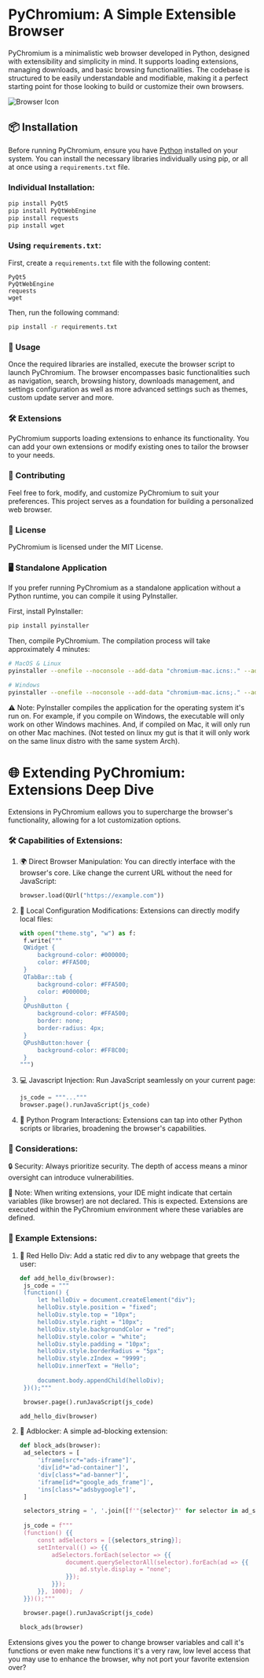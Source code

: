 # PyChromium: A Simple Extensible Browser

PyChromium is a minimalistic web browser developed in Python, designed with extensibility and simplicity in mind. It supports loading extensions, managing downloads, and basic browsing functionalities. The codebase is structured to be easily understandable and modifiable, making it a perfect starting point for those looking to build or customize their own browsers.

![Browser Icon](chromium.ico)

## 📦 Installation

Before running PyChromium, ensure you have [Python](https://www.python.org/downloads/) installed on your system. You can install the necessary libraries individually using pip, or all at once using a `requirements.txt` file.

### Individual Installation:

```bash
pip install PyQt5
pip install PyQtWebEngine
pip install requests
pip install wget
```
### Using `requirements.txt`:

First, create a `requirements.txt` file with the following content:

```plaintext
PyQt5
PyQtWebEngine
requests
wget
```
Then, run the following command:

```bash
pip install -r requirements.txt
```

### 🚀 Usage

Once the required libraries are installed, execute the browser script to launch PyChromium. The browser encompasses basic functionalities such as navigation, search, browsing history, downloads management, and settings configuration as well as more advanced settings such as themes, custom update server and more.

### 🛠️ Extensions

PyChromium supports loading extensions to enhance its functionality. You can add your own extensions or modify existing ones to tailor the browser to your needs.

### 🤝 Contributing

Feel free to fork, modify, and customize PyChromium to suit your preferences. This project serves as a foundation for building a personalized web browser.

### 📄 License

PyChromium is licensed under the MIT License.

### 🖥️ Standalone Application

If you prefer running PyChromium as a standalone application without a Python runtime, you can compile it using PyInstaller.

First, install PyInstaller:
```bash
pip install pyinstaller
```

Then, compile PyChromium. The compilation process will take approximately 4 minutes:
```bash
# MacOS & Linux
pyinstaller --onefile --noconsole --add-data "chromium-mac.icns:." --add-data "chromium-no-bg.icns:." --add-data "chromium-old.ico:." --add-data "chromium.ico:." --icon=chromium-mac.icns chromium.py

# Windows
pyinstaller --onefile --noconsole --add-data "chromium-mac.icns;." --add-data "chromium-no-bg.icns;." --add-data "chromium-old.ico;." --add-data "chromium.ico;." --icon=chromium.ico chromium.py
```

⚠️ Note: PyInstaller compiles the application for the operating system it's run on. For example, if you compile on Windows, the executable will only work on other Windows machines. And, if compiled on Mac, it will only run on other Mac machines. (Not tested on linux my gut is that it will only work on the same linux distro with the same system Arch).

# 🌐 Extending PyChromium: Extensions Deep Dive

Extensions in PyChromium eallows you to supercharge the browser's functionality, allowing for a lot customization options.

### 🛠️ Capabilities of Extensions:

1. 🌍 Direct Browser Manipulation: You can directly interface with the browser's core. Like change the current URL without the need for JavaScript:
   ```python
   browser.load(QUrl("https://example.com"))
   ````

2. 🎨 Local Configuration Modifications: Extensions can directly modify local files:
   ```python
   with open("theme.stg", "w") as f:
    f.write("""
    QWidget {
        background-color: #000000;  
        color: #FFA500;  
    }
    QTabBar::tab {
        background-color: #FFA500;  
        color: #000000;  
    }
    QPushButton {
        background-color: #FFA500;  
        border: none;
        border-radius: 4px;
    }
    QPushButton:hover {
        background-color: #FF8C00;  
    }
   """)  
   ```
3. 💻 Javascript Injection: Run JavaScript seamlessly on your current page:
   ```python
   js_code = """..."""
   browser.page().runJavaScript(js_code)
   ```

4. 🐍 Python Program Interactions: Extensions can tap into other Python scripts or libraries, broadening the browser's capabilities.

### 🚧 Considerations:

🔒 Security: Always prioritize security. The depth of access means a minor oversight can introduce vulnerabilities.

📝 Note: When writing extensions, your IDE might indicate that certain variables (like browser) are not declared. This is expected. Extensions are executed within the PyChromium environment where these variables are defined.

### 📖 Example Extensions:

1. 🔴 Red Hello Div: Add a static red div to any webpage that greets the user:
   
   ```python
   def add_hello_div(browser):
    js_code = """
    (function() {
        let helloDiv = document.createElement("div");
        helloDiv.style.position = "fixed";
        helloDiv.style.top = "10px";
        helloDiv.style.right = "10px";
        helloDiv.style.backgroundColor = "red";
        helloDiv.style.color = "white";
        helloDiv.style.padding = "10px";
        helloDiv.style.borderRadius = "5px";
        helloDiv.style.zIndex = "9999";  
        helloDiv.innerText = "Hello";
        
        document.body.appendChild(helloDiv);
    })();"""

    browser.page().runJavaScript(js_code)

   add_hello_div(browser)
   ```

2. 🚫 Adblocker: A simple ad-blocking extension:
   ```python
   def block_ads(browser):
    ad_selectors = [
        'iframe[src*="ads-iframe"]',
        'div[id*="ad-container"]',
        'div[class*="ad-banner"]',
        'iframe[id*="google_ads_frame"]',
        'ins[class*="adsbygoogle"]',
    ]

    selectors_string = ', '.join([f'"{selector}"' for selector in ad_selectors])
    
    js_code = f"""
    (function() {{
        const adSelectors = [{selectors_string}];
        setInterval(() => {{
            adSelectors.forEach(selector => {{
                document.querySelectorAll(selector).forEach(ad => {{
                    ad.style.display = "none";
                }});
            }});
        }}, 1000);  /
    }})();"""

    browser.page().runJavaScript(js_code)

   block_ads(browser)
   ```

Extensions gives you the power to change browser variables and call it's functions or even make new functions it's a very raw, low level access that you may use to enhance the browser, why not port your favorite extension over?
